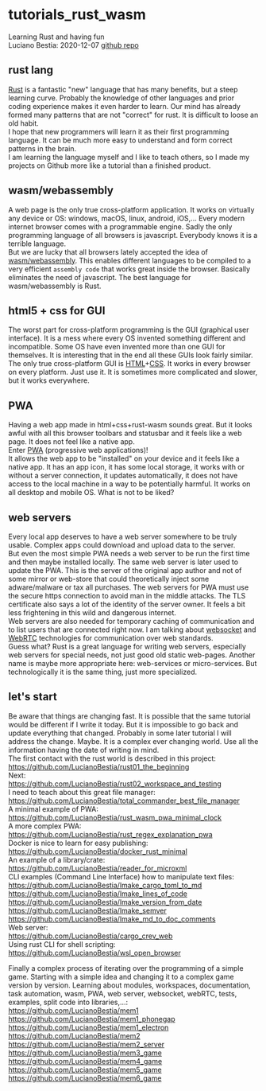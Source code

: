 # tutorials_rust_wasm
Learning Rust and having fun  
Luciano Bestia: 2020-12-07 [github repo](https://github.com/LucianoBestia/tutorials_rust_wasm)

## rust lang

[Rust](https://www.rust-lang.org/) is a fantastic "new" language that has many benefits, but a steep learning curve.
Probably the knowledge of other languages and prior coding experience makes it even harder to learn. Our mind has already formed many patterns that are not "correct" for rust. It is difficult to loose an old habit.  
I hope that new programmers will learn it as their first programming language. It can be much more easy to understand and form correct patterns in the brain.  
I am learning the language myself and I like to teach others, so I made my projects on Github more like a tutorial than a finished product.  

## wasm/webassembly

A web page is the only true cross-platform application. It works on virtually any device or OS: windows, macOS, linux, android, iOS,...
Every modern internet browser comes with a programmable engine. Sadly the only programming language of all browsers is javascript. Everybody knows it is a terrible language.  
But we are lucky that all browsers lately accepted the idea of [wasm/webassembly](https://www.rust-lang.org/what/wasm). This enables different languages to be compiled to a very efficient `assembly code` that works great inside the browser. Basically eliminates the need of javascript. The best language for wasm/webassembly is Rust. 

## html5 + css for GUI

The worst part for cross-platform programming is the GUI (graphical user interface). It is a mess where every OS invented something different and incompatible. Some OS have even invented more than one GUI for themselves. It is interesting that in the end all these GUIs look fairly similar.  
The only true cross-platform GUI is [HTML](https://developer.mozilla.org/en-US/docs/Web/Guide/HTML/HTML5)+[CSS](https://www.w3schools.com/html/html_css.asp). It works in every browser on every platform. Just use it. It is sometimes more complicated and slower, but it works everywhere.  

## PWA

Having a web app made in html+css+rust-wasm sounds great. But it looks awful with all this browser toolbars and statusbar and it feels like a web page. It does not feel like a native app.  
Enter [PWA](https://developer.mozilla.org/en-US/docs/Web/Progressive_web_apps) (progressive web applications)!  
It allows the web app to be "installed" on your device and it feels like a native app. It has an app icon, it has some local storage, it works with or without a server connection, it updates automatically, it does not have access to the local machine in a way to be potentially harmful. It works on all desktop and mobile OS. What is not to be liked?  

## web servers

Every local app deserves to have a web server somewhere to be truly usable.
Complex apps could download and upload data to the server.  
But even the most simple PWA needs a web server to be run the first time and then maybe installed locally. The same web server is later used to update the PWA. This is the server of the original app author and not of some mirror or web-store that could theoretically inject some adware/malware or tax all purchases. The web servers for PWA must use the secure https connection to avoid man in the middle attacks. The TLS certificate also says a lot of the identity of the server owner. It feels a bit less frightening in this wild and dangerous internet.  
Web servers are also needed for temporary caching of communication and to list users that are connected right now. I am talking about [websocket](https://developer.mozilla.org/en-US/docs/Web/API/WebSocket) and [WebRTC](https://developer.mozilla.org/en-US/docs/Web/API/WebRTC_API) technologies for communication over web standards.  
Guess what? Rust is a great language for writing web servers, especially web servers for special needs, not just good old static web-pages. Another name is maybe more appropriate here: web-services or micro-services. But technologically it is the same thing, just more specialized.  

## let's start

Be aware that things are changing fast. It is possible that the same tutorial would be different if I write it today. But it is impossible to go back and update everything that changed. Probably in some later tutorial I will address the change. Maybe. It is a complex ever changing world. Use all the information having the date of writing in mind.     
The first contact with the rust world is described in this project:  
https://github.com/LucianoBestia/rust01_the_beginning  
Next:  
https://github.com/LucianoBestia/rust02_workspace_and_testing  
I need to teach about this great file manager:  
https://github.com/LucianoBestia/total_commander_best_file_manager    
A minimal example of PWA:  
https://github.com/LucianoBestia/rust_wasm_pwa_minimal_clock  
A more complex PWA:  
https://github.com/LucianoBestia/rust_regex_explanation_pwa  
Docker is nice to learn for easy publishing:  
https://github.com/LucianoBestia/docker_rust_minimal    
An example of a library/crate:  
https://github.com/LucianoBestia/reader_for_microxml  
CLI examples (Command Line Interface) how to manipulate text files:  
https://github.com/LucianoBestia/lmake_cargo_toml_to_md  
https://github.com/LucianoBestia/lmake_lines_of_code  
https://github.com/LucianoBestia/lmake_version_from_date  
https://github.com/LucianoBestia/lmake_semver  
https://github.com/LucianoBestia/lmake_md_to_doc_comments  
Web server:  
https://github.com/LucianoBestia/cargo_crev_web  
Using rust CLI for shell scripting:  
https://github.com/LucianoBestia/wsl_open_browser    
  
Finally a complex process of iterating over the programming of a simple game. Starting with a simple idea and changing it to a complex game version by version. Learning about modules, workspaces, documentation, task automation, wasm, PWA, web server, websocket, webRTC, tests, examples, split code into libraries,...:  
https://github.com/LucianoBestia/mem1  
https://github.com/LucianoBestia/mem1_phonegap  
https://github.com/LucianoBestia/mem1_electron  
https://github.com/LucianoBestia/mem2  
https://github.com/LucianoBestia/mem2_server  
https://github.com/LucianoBestia/mem3_game  
https://github.com/LucianoBestia/mem4_game  
https://github.com/LucianoBestia/mem5_game  
https://github.com/LucianoBestia/mem6_game  

